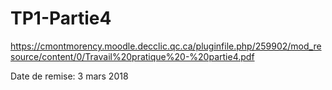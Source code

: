 # TP1-Partie4
https://cmontmorency.moodle.decclic.qc.ca/pluginfile.php/259902/mod_resource/content/0/Travail%20pratique%20-%20partie4.pdf

Date de remise:
3 mars 2018
